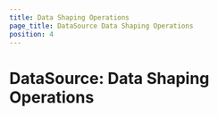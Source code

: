 ```yaml
---
title: Data Shaping Operations
page_title: DataSource Data Shaping Operations
position: 4
---
```


# DataSource: Data Shaping Operations